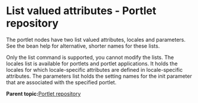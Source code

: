 # List valued attributes - Portlet repository

The portlet nodes have two list valued attributes, locales and parameters. See the bean help for alternative, shorter names for these lists.

Only the list command is supported, you cannot modify the lists. The locales list is available for portlets and portlet applications. It holds the locales for which locale-specific attributes are defined in locale-specific attributes. The parameters list holds the setting names for the init parameter that are associated with the specified portlet.

**Parent topic:**[Portlet repository](../admin-system/ptlt_rep.md)

